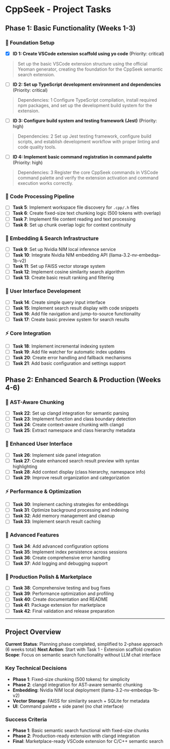 # CppSeek - Project Tasks

## Phase 1: Basic Functionality (Weeks 1-3)

### 🔧 Foundation Setup
- [x] **ID 1: Create VSCode extension scaffold using yo code** (Priority: critical)
> Set up the basic VSCode extension structure using the official Yeoman generator, creating the foundation for the CppSeek semantic search extension.

- [ ] **ID 2: Set up TypeScript development environment and dependencies** (Priority: critical)  
> Dependencies: 1
> Configure TypeScript compilation, install required npm packages, and set up the development build system for the extension.

- [ ] **ID 3: Configure build system and testing framework (Jest)** (Priority: high)
> Dependencies: 2
> Set up Jest testing framework, configure build scripts, and establish development workflow with proper linting and code quality tools.

- [ ] **ID 4: Implement basic command registration in command palette** (Priority: high)
> Dependencies: 3
> Register the core CppSeek commands in VSCode command palette and verify the extension activation and command execution works correctly.

### 📁 Code Processing Pipeline
- [ ] **Task 5**: Implement workspace file discovery for `.cpp/.h` files
- [ ] **Task 6**: Create fixed-size text chunking logic (500 tokens with overlap)
- [ ] **Task 7**: Implement file content reading and text processing
- [ ] **Task 8**: Set up chunk overlap logic for context continuity

### 🔗 Embedding & Search Infrastructure
- [ ] **Task 9**: Set up Nvidia NIM local inference service
- [ ] **Task 10**: Integrate Nvidia NIM embedding API (llama-3.2-nv-embedqa-1b-v2)
- [ ] **Task 11**: Set up FAISS vector storage system
- [ ] **Task 12**: Implement cosine similarity search algorithm
- [ ] **Task 13**: Create basic result ranking and filtering

### 🎨 User Interface Development
- [ ] **Task 14**: Create simple query input interface
- [ ] **Task 15**: Implement search result display with code snippets
- [ ] **Task 16**: Add file navigation and jump-to-source functionality
- [ ] **Task 17**: Create basic preview system for search results

### ⚡ Core Integration
- [ ] **Task 18**: Implement incremental indexing system
- [ ] **Task 19**: Add file watcher for automatic index updates
- [ ] **Task 20**: Create error handling and fallback mechanisms
- [ ] **Task 21**: Add basic configuration and settings support

## Phase 2: Enhanced Search & Production (Weeks 4-6)

### 🌳 AST-Aware Chunking
- [ ] **Task 22**: Set up clangd integration for semantic parsing
- [ ] **Task 23**: Implement function and class boundary detection
- [ ] **Task 24**: Create context-aware chunking with clangd
- [ ] **Task 25**: Extract namespace and class hierarchy metadata

### 🎨 Enhanced User Interface
- [ ] **Task 26**: Implement side panel integration
- [ ] **Task 27**: Create enhanced search result preview with syntax highlighting
- [ ] **Task 28**: Add context display (class hierarchy, namespace info)
- [ ] **Task 29**: Improve result organization and categorization

### ⚡ Performance & Optimization
- [ ] **Task 30**: Implement caching strategies for embeddings
- [ ] **Task 31**: Optimize background processing and indexing
- [ ] **Task 32**: Add memory management and cleanup
- [ ] **Task 33**: Implement search result caching

### 🔧 Advanced Features
- [ ] **Task 34**: Add advanced configuration options
- [ ] **Task 35**: Implement index persistence across sessions
- [ ] **Task 36**: Create comprehensive error handling
- [ ] **Task 37**: Add logging and debugging support

### 🚀 Production Polish & Marketplace
- [ ] **Task 38**: Comprehensive testing and bug fixes
- [ ] **Task 39**: Performance optimization and profiling
- [ ] **Task 40**: Create documentation and README
- [ ] **Task 41**: Package extension for marketplace
- [ ] **Task 42**: Final validation and release preparation

---

## Project Overview

**Current Status**: Planning phase completed, simplified to 2-phase approach (6 weeks total)
**Next Action**: Start with Task 1 - Extension scaffold creation
**Scope**: Focus on semantic search functionality without LLM chat interface

### Key Technical Decisions
- **Phase 1**: Fixed-size chunking (500 tokens) for simplicity
- **Phase 2**: clangd integration for AST-aware semantic chunking
- **Embedding**: Nvidia NIM local deployment (llama-3.2-nv-embedqa-1b-v2)
- **Vector Storage**: FAISS for similarity search + SQLite for metadata
- **UI**: Command palette + side panel (no chat interface)

### Success Criteria
- **Phase 1**: Basic semantic search functional with fixed-size chunks
- **Phase 2**: Production-ready extension with clangd integration
- **Final**: Marketplace-ready VSCode extension for C/C++ semantic search